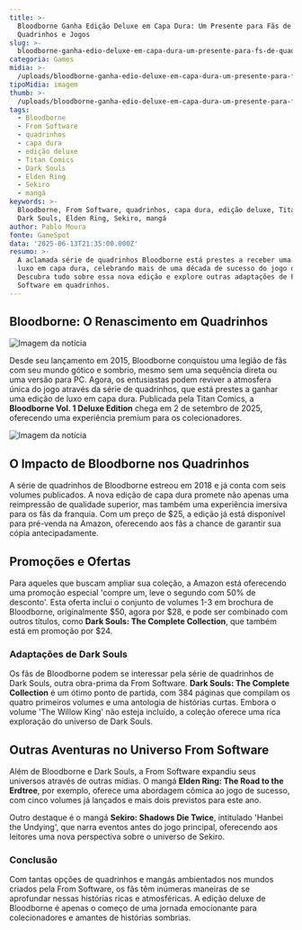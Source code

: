 ```yaml
---
title: >-
  Bloodborne Ganha Edição Deluxe em Capa Dura: Um Presente para Fãs de
  Quadrinhos e Jogos
slug: >-
  bloodborne-ganha-edio-deluxe-em-capa-dura-um-presente-para-fs-de-quadrinhos-e-jogos
categoria: Games
midia: >-
  /uploads/bloodborne-ganha-edio-deluxe-em-capa-dura-um-presente-para-fs-de-quadrinhos-e-jogos-thumb.jpg
tipoMidia: imagem
thumb: >-
  /uploads/bloodborne-ganha-edio-deluxe-em-capa-dura-um-presente-para-fs-de-quadrinhos-e-jogos-thumb.jpg
tags:
  - Bloodborne
  - From Software
  - quadrinhos
  - capa dura
  - edição deluxe
  - Titan Comics
  - Dark Souls
  - Elden Ring
  - Sekiro
  - mangá
keywords: >-
  Bloodborne, From Software, quadrinhos, capa dura, edição deluxe, Titan Comics,
  Dark Souls, Elden Ring, Sekiro, mangá
author: Pablo Moura
fonte: GameSpot
data: '2025-06-13T21:35:00.000Z'
resumo: >-
  A aclamada série de quadrinhos Bloodborne está prestes a receber uma edição de
  luxo em capa dura, celebrando mais de uma década de sucesso do jogo original.
  Descubra tudo sobre essa nova edição e explore outras adaptações de From
  Software em quadrinhos.
---
```


## Bloodborne: O Renascimento em Quadrinhos

![Imagem da notícia](/uploads/bloodborne-ganha-edio-deluxe-em-capa-dura-um-presente-para-fs-de-quadrinhos-e-jogos-img0.jpg)

Desde seu lançamento em 2015, Bloodborne conquistou uma legião de fãs com seu mundo gótico e sombrio, mesmo sem uma sequência direta ou uma versão para PC. Agora, os entusiastas podem reviver a atmosfera única do jogo através da série de quadrinhos, que está prestes a ganhar uma edição de luxo em capa dura. Publicada pela Titan Comics, a **Bloodborne Vol. 1 Deluxe Edition** chega em 2 de setembro de 2025, oferecendo uma experiência premium para os colecionadores.

![Imagem da notícia](/uploads/bloodborne-ganha-edio-deluxe-em-capa-dura-um-presente-para-fs-de-quadrinhos-e-jogos-img1.jpg)

## O Impacto de Bloodborne nos Quadrinhos

A série de quadrinhos de Bloodborne estreou em 2018 e já conta com seis volumes publicados. A nova edição de capa dura promete não apenas uma reimpressão de qualidade superior, mas também uma experiência imersiva para os fãs da franquia. Com um preço de $25, a edição já está disponível para pré-venda na Amazon, oferecendo aos fãs a chance de garantir sua cópia antecipadamente.

## Promoções e Ofertas

Para aqueles que buscam ampliar sua coleção, a Amazon está oferecendo uma promoção especial 'compre um, leve o segundo com 50% de desconto'. Esta oferta inclui o conjunto de volumes 1-3 em brochura de Bloodborne, originalmente $50, agora por $28, e pode ser combinado com outros títulos, como **Dark Souls: The Complete Collection**, que também está em promoção por $24.

### Adaptações de Dark Souls

Os fãs de Bloodborne podem se interessar pela série de quadrinhos de Dark Souls, outra obra-prima da From Software. **Dark Souls: The Complete Collection** é um ótimo ponto de partida, com 384 páginas que compilam os quatro primeiros volumes e uma antologia de histórias curtas. Embora o volume 'The Willow King' não esteja incluído, a coleção oferece uma rica exploração do universo de Dark Souls.

## Outras Aventuras no Universo From Software

Além de Bloodborne e Dark Souls, a From Software expandiu seus universos através de outras mídias. O mangá **Elden Ring: The Road to the Erdtree**, por exemplo, oferece uma abordagem cômica ao jogo de sucesso, com cinco volumes já lançados e mais dois previstos para este ano.

Outro destaque é o mangá **Sekiro: Shadows Die Twice**, intitulado 'Hanbei the Undying', que narra eventos antes do jogo principal, oferecendo aos leitores uma nova perspectiva sobre o universo de Sekiro.

### Conclusão

Com tantas opções de quadrinhos e mangás ambientados nos mundos criados pela From Software, os fãs têm inúmeras maneiras de se aprofundar nessas histórias ricas e atmosféricas. A edição deluxe de Bloodborne é apenas o começo de uma jornada emocionante para colecionadores e amantes de histórias sombrias.

